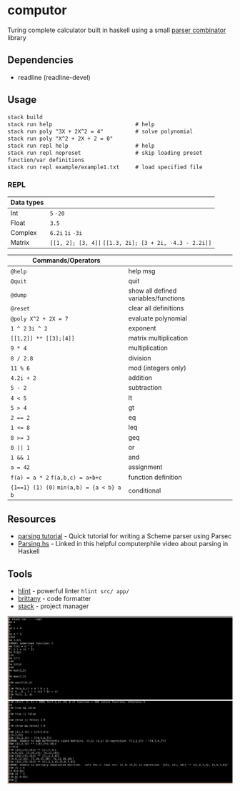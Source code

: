 # computor

Turing complete calculator built in haskell using a small [parser combinator](https://en.wikipedia.org/wiki/Parser_combinator) library

## Dependencies

- readline (readline-devel)

## Usage

```
stack build
stack run help                          # help
stack run poly "3X + 2X^2 = 4"          # solve polynomial
stack run poly "X^2 + 2X + 2 = 0"
stack run repl help                     # help
stack run repl nopreset                 # skip loading preset function/var definitions
stack run repl example/example1.txt     # load specified file
```

### REPL

| Data types |                                                         |
|------------|---------------------------------------------------------|
| Int        | `5` `-20`                                               |
| Float      | `3.5`                                                   |
| Complex    | `6.2i` `1i` `-3i`                                       |
| Matrix     | `[[1, 2]; [3, 4]]` `[[1.3, 2i]; [3 + 2i, -4.3 - 2.2i]]` |

| Commands/Operators                        |                                      |
|-------------------------------------------|--------------------------------------|
| `@help`                                   | help msg                             |
| `@quit`                                   | quit                                 |
| `@dump`                                   | show all defined variables/functions |
| `@reset`                                  | clear all definitions                |
| `@poly X^2 + 2X = 7`                      | evaluate polynomial                  |
| `1 ^ 2` `3i ^ 2`                          | exponent                             |
| `[[1,2]] ** [[3];[4]]`                    | matrix multiplication                |
| `9 * 4`                                   | multiplication                       |
| `8 / 2.8`                                 | division                             |
| `11 % 6`                                  | mod (integers only)                  |
| `4.2i + 2`                                | addition                             |
| `5 - 2`                                   | subtraction                          |
| `4 < 5`                                   | lt                                   |
| `5 > 4`                                   | gt                                   |
| `2 == 2`                                  | eq                                   |
| `1 <= 8`                                  | leq                                  |
| `8 >= 3`                                  | geq                                  |
| `0 \|\| 1`                                | or                                   |
| `1 && 1`                                  | and                                  |
| `a = 42`                                  | assignment                           |
| `f(a) = a * 2` `f(a,b,c) = a+b+c`         | function definition                  |
| `{1==1} (1) (0)` `min(a,b) = {a < b} a b` | conditional                          |

## Resources

- [parsing tutorial](https://en.wikibooks.org/wiki/Write_Yourself_a_Scheme_in_48_Hours/Parsing) - Quick tutorial for writing a Scheme parser using Parsec
- [Parsing.hs](https://www.youtube.com/watch?v=dDtZLm7HIJs) - Linked in this helpful computerphile video about parsing in Haskell

## Tools

- [hlint](https://hackage.haskell.org/package/hlint) - powerful linter `hlint src/ app/`
- [brittany](https://hackage.haskell.org/package/brittany) - code formatter
- [stack](https://docs.haskellstack.org/en/stable/README/) - project manager


![screenshot1](./example/computor1.png)
![screenshot2](./example/computor2.png)
